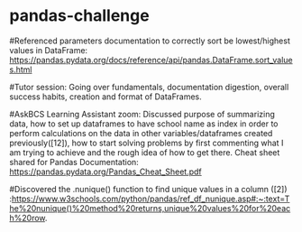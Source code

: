 # pandas-challenge


#Referenced parameters documentation to correctly sort be lowest/highest values in DataFrame: https://pandas.pydata.org/docs/reference/api/pandas.DataFrame.sort_values.html

#Tutor session: Going over fundamentals, documentation digestion, overall success habits, creation and format of DataFrames.

#AskBCS Learning Assistant zoom: Discussed purpose of summarizing data, how to set up dataframes to have school name as index in order to perform calculations on
    the data in other variables/dataframes created previously([12]), how to start solving problems by first commenting what I am trying to achieve and the rough idea
     of how to get there. Cheat sheet shared for Pandas Documentation: https://pandas.pydata.org/Pandas_Cheat_Sheet.pdf
     
#Discovered the .nunique() function to find unique values in a column ([2]) :https://www.w3schools.com/python/pandas/ref_df_nunique.asp#:~:text=The%20nunique()%20method%20returns,unique%20values%20for%20each%20row.
